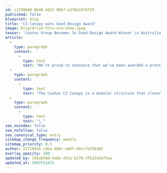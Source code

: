 ```yaml
---
id: c1f89b68-0b48-4d22-98b7-a2f0a16f8f29
published: false
blueprint: blog
title: 'C3 Canopy wins Good Design Award'
image: blog/drive-thru-nra-show.jpeg
teaser: 'Coates Group Becomes 3x Good Design Award Winner in Australia with the C3 Canopy Winning in Excellence in Design and Innovation'
article:
  -
    type: paragraph
    content:
      -
        type: text
        text: "We’re proud to announce that we’ve been awarded a prestigious Good Design Award (green tick) for our C3 Canopy design in the Product Design - Commercial and Industrial category.\_\_"
  -
    type: paragraph
    content:
      -
        type: text
        text: "The Coates C3 Canopy is a modular structure that cleverly captures and combines elements such as shade, shelter, solar energy, water harvesting and carbon sequestration within its glulam timber structure. It is designed to suit various environments while promoting sustainability and innovation.\_\_"
  -
    type: paragraph
    content:
      -
        type: text
        text: "\_"
seo_noindex: false
seo_nofollow: false
seo_canonical_type: entry
sitemap_change_frequency: weekly
sitemap_priority: 0.5
author: 227293d1-c4ba-400c-a06f-d4ccfe15b482
overlay_opacity: 100
updated_by: 356ab58d-4a8a-432a-b276-3fb2343afbaa
updated_at: 1697511631
---
```

